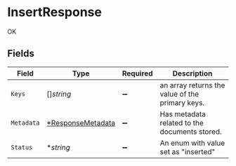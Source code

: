 # InsertResponse

OK


## Fields

| Field                                                        | Type                                                         | Required                                                     | Description                                                  |
| ------------------------------------------------------------ | ------------------------------------------------------------ | ------------------------------------------------------------ | ------------------------------------------------------------ |
| `Keys`                                                       | []*string*                                                   | :heavy_minus_sign:                                           | an array returns the value of the primary keys.              |
| `Metadata`                                                   | [*ResponseMetadata](../../models/shared/responsemetadata.md) | :heavy_minus_sign:                                           | Has metadata related to the documents stored.                |
| `Status`                                                     | **string*                                                    | :heavy_minus_sign:                                           | An enum with value set as "inserted"                         |